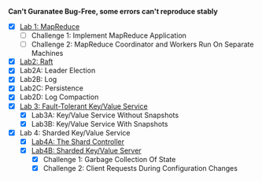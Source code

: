 
**Can't Guranatee Bug-Free, some errors can't reproduce stably**

- [x] [Lab 1: MapReduce](https://github.com/suisbuds/shard-raft/blob/main/img/Lab1.png)
  - [ ] Challenge 1: Implement MapReduce Application
  - [ ] Challenge 2: MapReduce Coordinator and Workers Run On Separate Machines
- [x]  [Lab2: Raft](https://github.com/suisbuds/shard-raft/blob/main/img/Lab2.png)
  - [x] Lab2A: Leader Election
  - [x] Lab2B: Log
  - [x] Lab2C: Persistence
  - [x] Lab2D: Log Compaction
- [x] [Lab 3: Fault-Tolerant Key/Value Service](https://github.com/suisbuds/shard-raft/blob/main/img/Lab3.png)
  - [x] Lab3A: Key/Value Service Without Snapshots
  - [x] Lab3B: Key/Value Service With Snapshots 
- [x] Lab 4: Sharded Key/Value Service 
  - [x] [Lab4A: The Shard Controller](https://github.com/suisbuds/shard-raft/blob/main/img/Lab4A.png)
  - [x] [Lab4B: Sharded Key/Value Server](https://github.com/suisbuds/shard-raft/blob/main/img/Lab4B.png)
    - [x] Challenge 1: Garbage Collection Of State
    - [x] Challenge 2: Client Requests During Configuration Changes
